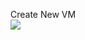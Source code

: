 Create New VM <br>
<a href="https://portal.azure.com/#create/Microsoft.Template/uri/https%3A%2F%2Fraw.githubusercontent.com/KeeganWalsh/PowerDump/master/Azure/Templates/New-VM/azuredeploy.json" target="_blank">
    <img src="http://azuredeploy.net/deploybutton.png"/>
</a>
